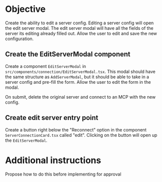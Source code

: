 # Objective

Create the ability to edit a server config. Editing a server config will open the edit server modal. The edit server modal will have all the fields of the server its editing already filled out. Allow the user to edit and save the new configuration.

## Create the EditServerModal component

Create a component `EditServerModal` in `src/components/connection/EditServerModal.tsx`. This modal should have the same structure as `AddServerModal`, but it should be able to take in a server config and pre-fill the form. Allow the user to edit the form in the modal.

On submit, delete the original server and connect to an MCP with the new config.

## Create edit server entry point

Create a button right below the "Reconnect" option in the component `ServerConnectionCard.tsx` called "edit". Clicking on the button will open up the `EditServerModal`.

# Additional instructions

Propose how to do this before implementing for approval
